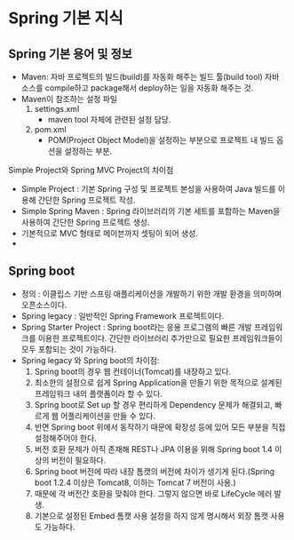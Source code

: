 # Spring 기본 지식

## Spring 기본 용어 및 정보

- Maven: 자바 프로젝트의 빌드(build)를 자동화 해주는 빌드 툴(build tool)
  자바 소스를 compile하고 package해서 deploy하는 일을 자동화 해주는 것.
- Maven이 참조하는 설정 파일
  1. settings.xml
     - maven tool 자체에 관련된 설정 담당.
  2. pom.xml
     - POM(Project Object Model)을 설정하는 부분으로 프로젝트 내 빌드 옵션을 설정하는 부분.

Simple Project와 Spring MVC Project의 차이점

- Simple Project : 기본 Spring 구성 및 프로젝트 본성을 사용하여 Java 빌드를 이용해 간단한 Spring 프로젝트 작성.
- Simple Spring Maven : Spring 라이브러리의 기본 세트를 포함하는 Maven을 사용하여 간단한 Spring 프로젝트 생성.
- 기본적으로 MVC 형태로 메이븐까지 셋팅이 되어 생성.
- 

## Spring boot

- 정의 : 이클립스 기반 스프링 애플리케이션을 개발하기 위한 개발 환경을 의미하며 오픈소스이다.
- Spring legacy : 일반적인 Spring Framework 프로젝트이다.
- Spring Starter Project : Spring boot라는 응용 프로그램의 빠른 개발 프레임워크를 이용한 프로젝트이다. 간단한 라이브러리 추가만으로 필요한 프레임워크들이 모두 포함되는 것이 가능하다.
- Spring legacy 와 Spring boot의 차이점:
  1. Spring boot의 경우 웹 컨테이너(Tomcat)를 내장하고 있다.
  2. 최소한의 설정으로 쉽게 Spring Application을 만들기 위한 목적으로 설계된 프레임워크 내의 플랫폼이라 할 수 있다.
  3. Spring boot로 Set up 할 경우 편리하게 Dependency 문제가 해결되고, 빠르게 웹 어플리케이션을 만들 수 있다.
  4. 반면 Spring boot 위에서 동작하기 때문에 확장성 등에 있어 모든 부분을 직접 설정해주어야 한다.
  5. 버전 호환 문제가 아직 존재해 REST나 JPA 이용을 위해 Spring boot 1.4 이상의 버전이 필요하다.
  6. Spring boot 버전에 따라 내장 톰캣의 버전에 차이가 생기게 된다.(Spring boot 1.2.4 이상은 Tomcat8, 이하는 Tomcat 7 버전이 사용.)
  7. 때문에 각 버전간 호환을 맞춰야 한다. 그렇지 않으면 바로 LifeCycle 에러 발생.
  8. 기본으로 설정된 Embed 톰캣 사용 설정을 하지 않게 명시해서 외장 톰캣 사용도 가능하다.